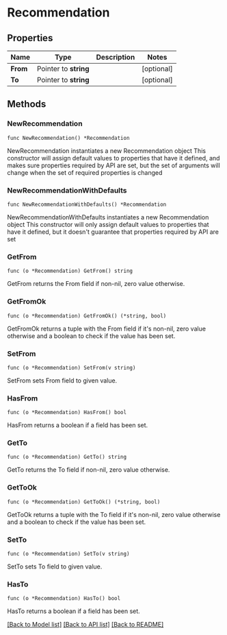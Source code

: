 # Recommendation

## Properties

Name | Type | Description | Notes
------------ | ------------- | ------------- | -------------
**From** | Pointer to **string** |  | [optional] 
**To** | Pointer to **string** |  | [optional] 

## Methods

### NewRecommendation

`func NewRecommendation() *Recommendation`

NewRecommendation instantiates a new Recommendation object
This constructor will assign default values to properties that have it defined,
and makes sure properties required by API are set, but the set of arguments
will change when the set of required properties is changed

### NewRecommendationWithDefaults

`func NewRecommendationWithDefaults() *Recommendation`

NewRecommendationWithDefaults instantiates a new Recommendation object
This constructor will only assign default values to properties that have it defined,
but it doesn't guarantee that properties required by API are set

### GetFrom

`func (o *Recommendation) GetFrom() string`

GetFrom returns the From field if non-nil, zero value otherwise.

### GetFromOk

`func (o *Recommendation) GetFromOk() (*string, bool)`

GetFromOk returns a tuple with the From field if it's non-nil, zero value otherwise
and a boolean to check if the value has been set.

### SetFrom

`func (o *Recommendation) SetFrom(v string)`

SetFrom sets From field to given value.

### HasFrom

`func (o *Recommendation) HasFrom() bool`

HasFrom returns a boolean if a field has been set.

### GetTo

`func (o *Recommendation) GetTo() string`

GetTo returns the To field if non-nil, zero value otherwise.

### GetToOk

`func (o *Recommendation) GetToOk() (*string, bool)`

GetToOk returns a tuple with the To field if it's non-nil, zero value otherwise
and a boolean to check if the value has been set.

### SetTo

`func (o *Recommendation) SetTo(v string)`

SetTo sets To field to given value.

### HasTo

`func (o *Recommendation) HasTo() bool`

HasTo returns a boolean if a field has been set.


[[Back to Model list]](../README.md#documentation-for-models) [[Back to API list]](../README.md#documentation-for-api-endpoints) [[Back to README]](../README.md)


